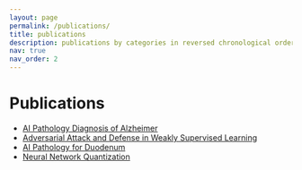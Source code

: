 ```yaml
---
layout: page
permalink: /publications/
title: publications
description: publications by categories in reversed chronological order. generated by jekyll-scholar.
nav: true
nav_order: 2
---
```

# Publications

- [AI Pathology Diagnosis of Alzheimer](URL_HERE)
- [Adversarial Attack and Defense in Weakly Supervised Learning](URL_HERE)
- [AI Pathology for Duodenum](URL_HERE)
- [Neural Network Quantization](URL_HERE)
